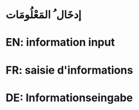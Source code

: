# إدخَال ُ المَعْلُومَات

# EN: information input

# FR: saisie d'informations

# DE: Informationseingabe
